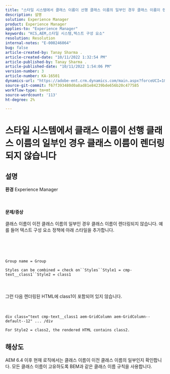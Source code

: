 ```yaml
---
title: "스타일 시스템에서 클래스 이름이 선행 클래스 이름의 일부인 경우 클래스 이름이 렌더링되지 않습니다."
description: 설명
solution: Experience Manager
product: Experience Manager
applies-to: "Experience Manager"
keywords: "KCS,AEM,스타일 시스템,텍스트 구성 요소"
resolution: Resolution
internal-notes: "E-000246064"
bug: false
article-created-by: Tanay Sharma .
article-created-date: "10/11/2022 1:32:54 PM"
article-published-by: Tanay Sharma .
article-published-date: "10/11/2022 1:54:06 PM"
version-number: 3
article-number: KA-16501
dynamics-url: "https://adobe-ent.crm.dynamics.com/main.aspx?forceUCI=1&pagetype=entityrecord&etn=knowledgearticle&id=0bb4ac33-6949-ed11-bba2-0022480868ff"
source-git-commit: f67f393480d0a8ad81e84239bde656b20c477585
workflow-type: tm+mt
source-wordcount: '113'
ht-degree: 2%

---
```


# 스타일 시스템에서 클래스 이름이 선행 클래스 이름의 일부인 경우 클래스 이름이 렌더링되지 않습니다

## 설명

<b>환경</b>
Experience Manager
<br><br> <br><br><b>문제/증상</b><br><br>클래스 이름이 이전 클래스 이름의 일부인 경우 클래스 이름이 렌더링되지 않습니다. 예를 들어 텍스트 구성 요소 정책에 아래 스타일을 추가합니다.<br><br> <br><br><br>

```
Group name = Group
```

`Styles can be combined = check on``Styles``Style1 = cmp-text__class1``Style2 = class1`<br><br> <br><br>그런 다음 렌더링된 HTML에 class1이 포함되어 있지 않습니다.<br><br><br>

```
div class="text cmp-text__class1 aem-GridColumn aem-GridColumn--default--12" ... /div
```

`For Style2 = class2, the rendered HTML contains class2.`

## 해상도


AEM 6.4 이후 현재 로직에서는 클래스 이름이 이전 클래스 이름의 일부인지 확인합니다. 모든 클래스 이름이 고유하도록 BEM과 같은 클래스 이름 규칙을 사용합니다.
